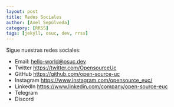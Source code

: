 ```yaml
---
layout: post
title: Redes Sociales
author: [Axel Sepúlveda]
category: [RRSS]
tags: [jekyll, osuc, dev, rrss]
---
```


Sigue nuestras redes sociales:

- Email: hello-world@osuc.dev
- Twitter https://twitter.com/OpensourceUc
- GitHub https://github.com/open-source-uc
- Instagram https://www.instagram.com/opensource_euc/
- LinkedIn https://www.linkedin.com/company/open-source-euc
- Telegram
- Discord